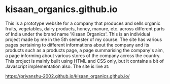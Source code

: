 # kisaan_organics.github.io

This is a prototype website for a company that produces and sells organic fruits, vegetables, dairy products, honey, manure, etc. across different parts of India under the brand name 'Kisaan Organics'. This is an individual project made by me in the 5th semester of my course. The site has various pages pertaining to different informations about the company and its products such as a products page, a page summarising the company's aim, a page informing about various stores of the company across the country. This project is mainly built using HTML and CSS only, but it contains a bit of Javascript implementation also. The site is live at:

 https://priyanshu-2002.github.io/kisaan_organics.github.io/
